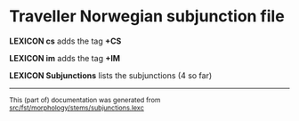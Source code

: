 # Traveller Norwegian subjunction file

**LEXICON cs** adds the tag  **+CS**

**LEXICON im** adds the tag  **+IM**

**LEXICON Subjunctions** lists the subjunctions (4 so far)

* * *

<small>This (part of) documentation was generated from [src/fst/morphology/stems/subjunctions.lexc](https://github.com/giellalt/lang-rmg/blob/main/src/fst/morphology/stems/subjunctions.lexc)</small>
